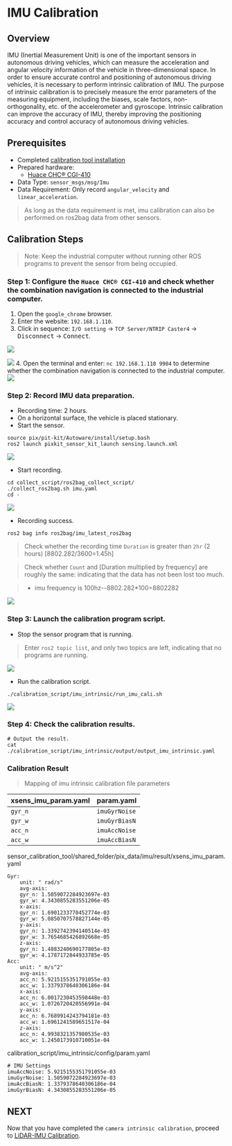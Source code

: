 # IMU Calibration

## Overview

IMU (Inertial Measurement Unit) is one of the important sensors in autonomous driving vehicles, which can measure the acceleration and angular velocity information of the vehicle in three-dimensional space. In order to ensure accurate control and positioning of autonomous driving vehicles, it is necessary to perform intrinsic calibration of IMU. The purpose of intrinsic calibration is to precisely measure the error parameters of the measuring equipment, including the biases, scale factors, non-orthogonality, etc. of the accelerometer and gyroscope. Intrinsic calibration can improve the accuracy of IMU, thereby improving the positioning accuracy and control accuracy of autonomous driving vehicles.

## Prerequisites
- Completed [calibration tool installation](./%E6%A0%87%E5%AE%9A%E5%B7%A5%E5%85%B7%E5%AE%89%E8%A3%85.md)
- Prepared hardware:
    - [Huace CHC® CGI-410](https://www.huace.cn/product/product_show/467)
- Data Type: `sensor_msgs/msg/Imu`
- Data Requirement: Only record `angular_velocity` and `linear_acceleration`.

> As long as the data requirement is met, imu calibration can also be performed on ros2bag data from other sensors.

## Calibration Steps
> Note: Keep the industrial computer without running other ROS programs to prevent the sensor from being occupied.

### Step 1: Configure the `Huace CHC® CGI-410` and check whether the combination navigation is connected to the industrial computer.
1. Open the `google_chrome` browser.
2. Enter the website: `192.168.1.110`.
3. Click in sequence: `I/O setting` -> `TCP Server/NTRIP Caster4` -> <kbd>Disconnect</kbd> -> <kbd>Connect</kbd>.

![](./image/IMU_calibration/configuration_CGI410_02.gif)

![](./image/IMU_calibration/configuration_CGI410_03.jpg)
4. Open the terminal and enter: `nc 192.168.1.110 9904` to determine whether the combination navigation is connected to the industrial computer.
![](./image/IMU_calibration/configuration_CGI410_03.gif)



### Step 2: Record IMU data preparation.
- Recording time: 2 hours.
- On a horizontal surface, the vehicle is placed stationary.
- Start the sensor.

```shell
source pix/pit-kit/Autoware/install/setup.bash
ros2 launch pixkit_sensor_kit_launch sensing.launch.xml
```
![](./image/IMU_calibration/start_sensing.gif)

- Start recording.
```shell
cd collect_script/ros2bag_collect_script/
./collect_ros2bag.sh imu.yaml
cd -
```
![](./image/IMU_calibration/start_collect.gif)

- Recording success.
```
ros2 bag info ros2bag/imu_latest_ros2bag
```
> Check whether the recording time `Duration` is greater than `2hr` (2 hours) [8802.282/3600=1.45h]

> Check whether `Count` and [Duration multiplied by frequency] are roughly the same: indicating that the data has not been lost too much.

> - imu frequency is 100hz--8802.282*100=8802282

![](./image/IMU_calibration/check_ros2bag.jpg)

### Step 3: Launch the calibration program script.
- Stop the sensor program that is running.
> Enter `ros2 topic list`, and only two topics are left, indicating that no programs are running.

![](./image/rosnode_skip.jpg)

- Run the calibration script.

```shell
./calibration_script/imu_intrinsic/run_imu_cali.sh
```
![](./image/IMU_calibration/imu_cali.gif)

### Step 4: Check the calibration results.
```shell
# Output the result.
cat ./calibration_script/imu_intrinsic/output/output_imu_intrinsic.yaml
```

### Calibration Result
> Mapping of imu intrinsic calibration file parameters

| xsens_imu_param.yaml | param.yaml |
| ---- | ---- |
| `gyr_n` | `imuGyrNoise` |
| `gyr_w` | `imuGyrBiasN` |
| `acc_n` | `imuAccNoise` |
| `acc_w` | `imuAccBiasN` |


sensor_calibration_tool/shared_folder/pix_data/imu/result/xsens_imu_param.yaml
```
Gyr:
    unit: " rad/s"
    avg-axis:
    gyr_n: 1.5059072284923697e-03
    gyr_w: 4.3430855283551206e-05
    x-axis:
    gyr_n: 1.6901233770452774e-03
    gyr_w: 5.0850707578827144e-05
    y-axis:
    gyr_n: 1.3392742394140514e-03
    gyr_w: 3.7654685426892668e-05
    z-axis:
    gyr_n: 1.4883240690177805e-03
    gyr_w: 4.1787172844933785e-05
Acc:
    unit: " m/s^2"
    avg-axis:
    acc_n: 5.9215155351791055e-03
    acc_w: 1.3379378640306186e-04
    x-axis:
    acc_n: 6.0017230453598448e-03
    acc_w: 1.0726720420556991e-04
    y-axis:
    acc_n: 6.7689914243794181e-03
    acc_w: 1.6961241589651517e-04
    z-axis:
    acc_n: 4.9938321357980535e-03
    acc_w: 1.2450173910710051e-04
```

calibration_script/imu_intrinsic/config/param.yaml
```
# IMU Settings
imuAccNoise: 5.9215155351791055e-03
imuGyrNoise: 1.5059072284923697e-03
imuAccBiasN: 1.3379378640306186e-04
imuGyrBiasN: 4.3430855283551206e-05
```


## NEXT
Now that you have completed the `camera intrinsic calibration`, proceed to [LiDAR-IMU Calibration](./LiDAR-IMU-calibration.md).
